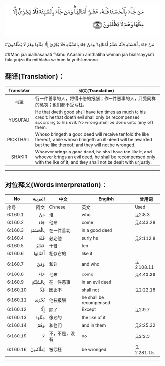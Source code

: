 ![006:160](images/006_160.gif)

#مَنْ جَاءَ بِالْحَسَنَةِ فَلَهُ عَشْرُ أَمْثَالِهَا ۖ وَمَنْ جَاءَ بِالسَّيِّئَةِ فَلَا يُجْزَىٰ إِلَّا مِثْلَهَا وَهُمْ لَا يُظْلَمُونَ

##Man jaa bialhasanati falahu AAashru amthaliha waman jaa bialssayyiati fala yujza illa mithlaha wahum la yuthlamoona 

## 翻译(Translation)：

| Translator | 译文(Translation)                                            |
| :--------: | ------------------------------------------------------------ |
|    马坚    | 行一件善事的人，将得十倍的报酬；作一件恶事的人，只受同样的惩罚；他们都不受亏枉。 |
|  YUSUFALI  | He that doeth good shall have ten times as much to his credit: he that doeth evil shall only be recompensed according to his evil. No wrong shall be done unto (any of) them. |
| PICKTHALL  | Whoso bringeth a good deed will receive tenfold the like thereof, while whoso bringeth an ill-deed will be awarded but the like thereof; and they will not be wronged. |
|   SHAKIR   | Whoever brings a good deed, he shall have ten like it, and whoever brings an evil deed, he shall be recompensed only with the like of it, and they shall not be dealt with unjustly. |

---

## 对位释义(Words Interpretation)：

| No   | العربية | 中文    | English | 曾用词 |
| ---- | ------: | ------- | ------- | ------ |
| 序号 |    阿文 | Chinese | 英文    | Used   |
| 6:160.1  | مَنْ      | 谁             | who                     | 见2:8.3    |
| 6:160.2  | جَاءَ     | 他来           | come                    | 见4:43.28  |
| 6:160.3  | بِالْحَسَنَةِ | 在一件善功     | in a good deed          |            |
| 6:160.4  | فَلَهُ     | 必定他         | surly he                | 见2:112.8  |
| 6:160.5  | عَشْرُ     | 十倍           | ten                     |            |
| 6:160.6  | أَمْثَالِهَا | 相似它的       | like it                 |            |
| 6:160.7  | وَمَنْ     | 和谁           | and who                 | 见2:108.11 |
| 6:160.8  | جَاءَ     | 他来           | come                    | 见4:43.28  |
| 6:160.9  | بِالسَّيِّئَةِ | 在一件恶事     | in an evil deed         |            |
| 6:160.10 | فَلَا     | 因此不         | shall not               | 见2:22.18  |
| 6:160.11 | يُجْزَىٰ    | 他被报酬       | he shall be recompensed |            |
| 6:160.12 | إِلَّا     | 除了           | Except                  | 见2:9.7    |
| 6:160.13 | مِثْلَهَا   | 像它的         | the like of it          |            |
| 6:160.14 | وَهُمْ     | 和他们         | and in them             | 见2:25.32  |
| 6:160.15 | لَا      | 不，不是，没有 | no                      | 见2:2.3    |
| 6:160.16 | يُظْلَمُونَ  | 被亏枉         | be wronged              | 见2:281.15 |

---